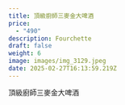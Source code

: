 ```yaml
---
title: 頂級廚師三麥金大啤酒
price:
  - "490"
description: Fourchette
draft: false
weight: 6
image: images/img_3129.jpeg
date: 2025-02-27T16:13:59.219Z
---
```

頂級廚師三麥金大啤酒